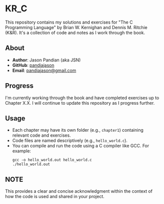 # KR_C

This repository contains my solutions and exercises for "The C Programming Language" by Brian W. Kernighan and Dennis M. Ritchie (K&R). It's a collection of code and notes as I work through the book.

## About

- **Author**: Jason Pandian (aka JSN)
- **GitHub**: [pandiajason](https://github.com/pandiajason)
- **Email**: pandiajason@gmail.com

## Progress

I'm currently working through the book and have completed exercises up to Chapter X.X. I will continue to update this repository as I progress further.

## Usage

- Each chapter may have its own folder (e.g., `chapter1`) containing relevant code and exercises.
- Code files are named descriptively (e.g., `hello_world.c`).
- You can compile and run the code using a C compiler like GCC. For example:
  ```shell
  gcc -o hello_world.out hello_world.c
  ./hello_world.out

## NOTE
This provides a clear and concise acknowledgment within the context of how the code is used and shared in your project.

